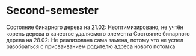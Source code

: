 # Second-semester
Состояние бинарного дерева на 21.02: Неоптимизировано, не учтён корень дерева в качестве удаляемого элемента
Состояние бинарного дерева на 28.02: Не реализована сама замена, потому что не успел разобраться с присваиванием родителю адреса нового потомка
